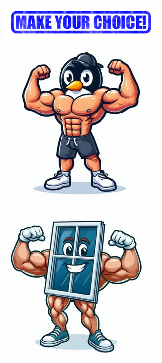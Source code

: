 ![Make your choice!](/assets/img/MAKE-YOUR-CHOICE.png)

[![Linux_penguin](/assets/img/Linux_penguin.jpg)](Linux.html)

[![Windows_logo](/assets/img/Windows_logo.jpg)](Windows.html)
